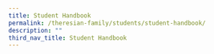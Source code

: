 ```yaml
---
title: Student Handbook
permalink: /theresian-family/students/student-handbook/
description: ""
third_nav_title: Student Handbook
---
```

